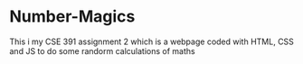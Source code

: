 # Number-Magics
This i my CSE 391 assignment 2 which is a webpage coded with HTML, CSS and JS to do some randorm calculations of maths
